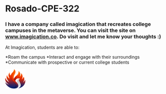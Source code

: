 # Rosado-CPE-322
### I have a company called imagication that recreates college campuses in the metaverse. You can visit the site on www.imagication.co. Do visit and let me know your thoughts :)

At Imagication, students are able to:

*Roam the campus
*Interact and engage with their surroundings
*Communicate with prospective or current college students

![Imagication Logo](/coloredphoenix-6.png)
